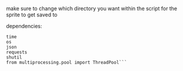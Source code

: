 make sure to change which directory you want within the script for the sprite to get saved to

dependencies:
```
time
os
json
requests
shutil
from multiprocessing.pool import ThreadPool```
